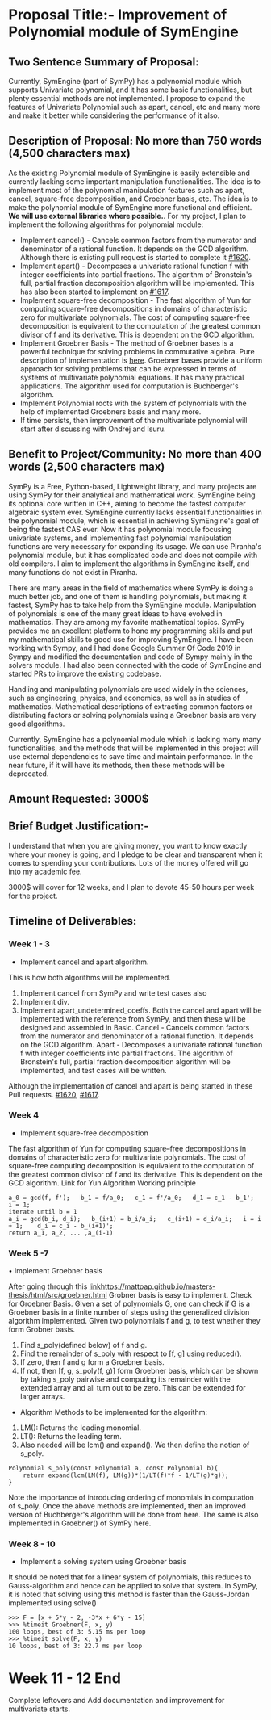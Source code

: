 # Proposal Title:- Improvement of Polynomial module of SymEngine

## Two Sentence Summary of Proposal:
Currently, SymEngine (part of SymPy) has a polynomial module which supports Univariate polynomial, and it has some basic functionalities, but plenty essential methods are not implemented. I propose to expand the features of Univariate Polynomial such as apart, cancel, etc and many more and make it better while considering the performance of it also.


## Description of Proposal: No more than 750 words (4,500 characters max)

As the existing Polynomial module of SymEngine is easily extensible and currently lacking some important manipulation functionalities. The idea is to implement most of the polynomial manipulation features such as apart, cancel, square-free decomposition, and Groebner basis, etc.  The idea is to make the polynomial module of SymEngine more functional and efficient.
**We will use external libraries where possible.**.
	For my project, I plan to implement the following algorithms for polynomial module:
* Implement cancel() - Cancels common factors from the numerator and denominator of a rational function. It depends on the GCD algorithm. Although there is existing pull request is started to complete it [#1620](https://github.com/symengine/symengine/pull/1620).
* Implement apart() - Decomposes a univariate rational function f with integer coefficients into partial fractions. The algorithm of Bronstein's full, partial fraction decomposition algorithm will be implemented. This has also been started to implement on [#1617](https://github.com/symengine/symengine/pull/1617).
* Implement square-free decomposition - The fast algorithm of Yun for computing square–free decompositions in domains of characteristic zero for multivariate polynomials. The cost of computing square-free decomposition is equivalent to the computation of the greatest common divisor of f and its derivative. This is dependent on the GCD algorithm.
* Implement Groebner Basis - The method of Groebner bases is a powerful technique for solving problems in commutative algebra. Pure description of implementation is [here](https://mattpap.github.io/masters-thesis/html/src/groebner.html). Groebner bases provide a uniform approach for solving problems that can be expressed in terms of systems of multivariate polynomial equations. It has many practical applications. The algorithm used for computation is Buchberger's algorithm.
* Implement Polynomial roots with the system of polynomials with the help of implemented Groebners basis and many more. 
* If time persists, then improvement of the multivariate polynomial will start after discussing with Ondrej and Isuru.

## Benefit to Project/Community: No more than 400 words (2,500 characters max)

SymPy is a Free, Python-based, Lightweight library, and many projects are using SymPy for their analytical and mathematical work. SymEngine being its optional core written in C++, aiming to become the fastest computer algebraic system ever.
SymEngine currently lacks essential functionalities in the polynomial module, which is essential in achieving SymEngine's goal of being the fastest CAS ever. Now it has polynomial module focusing univariate systems, and implementing fast polynomial manipulation functions are very necessary for expanding its usage. We can use Piranha's polynomial module, but it has complicated code and does not compile with old compilers. I aim to implement the algorithms in SymEngine itself, and many functions do not exist in Piranha.

There are many areas in the field of mathematics where SymPy is doing a much better job, and one of them is handling polynomials, but making it fastest, SymPy has to take help from the SymEngine module. Manipulation of polynomials is one of the many great ideas to have evolved in mathematics. They are among my favorite mathematical topics. SymPy provides me an excellent platform to hone my programming skills and put my mathematical skills to good use for improving SymEngine. I have been working with Sympy, and I had done Google Summer Of Code 2019 in Sympy and modified the documentation and code of Sympy mainly in the solvers module. I had also been connected with the code of SymEngine and started PRs to improve the existing codebase.

 Handling and manipulating polynomials are used widely in the sciences, such as engineering, physics, and economics, as well as in studies of mathematics. Mathematical descriptions of extracting common factors or distributing factors or solving polynomials using a Groebner basis are very good algorithms.

Currently, SymEngine has a polynomial module which is lacking many many functionalities, and the methods that will be implemented in this project will use external dependencies to save time and maintain performance. In the near future, if it will have its methods, then these methods will be deprecated.


## Amount Requested: 3000$
## Brief Budget Justification:-

I understand that when you are giving money, you want to know exactly where your money is going, and I pledge to be clear and transparent when it comes to spending your contributions. Lots of the money offered will go into my academic fee.

3000$ will cover for 12 weeks, and I plan to devote 45-50 hours per week for the project.


## Timeline of Deliverables: 
### Week 1 - 3
 * Implement cancel and apart algorithm.
 
This is how both algorithms will be implemented.
1. Implement cancel from SymPy and write test cases also
2. Implement div.
3. Implement apart_undetermined_coeffs.
Both the cancel and apart will be implemented with the reference from SymPy, and then these will be designed and assembled in Basic.
Cancel - Cancels common factors from the numerator and denominator of a rational function. It depends on the GCD algorithm.
Apart - Decomposes a univariate rational function f with integer coefficients into partial fractions. The algorithm of Bronstein's full, partial fraction decomposition algorithm will be implemented, and test cases will be written.

Although the implementation of cancel and apart is being started in these Pull requests.
[#1620](https://github.com/symengine/symengine/pull/1620), [#1617](https://github.com/symengine/symengine/pull/1617).
    	 
### Week 4

* Implement square-free decomposition

The fast algorithm of Yun for computing square–free decompositions in domains of characteristic zero for multivariate polynomials. The cost of square-free computing decomposition is equivalent to the computation of the greatest common divisor of f and its derivative. This is dependent on the GCD algorithm.
Link for Yun Algorithm 
Working principle
```
a_0 = gcd(f, f');   b_1 = f/a_0;   c_1 = f'/a_0;   d_1 = c_1 - b_1';   i = 1;
iterate until b = 1
a_i = gcd(b_i, d_i);   b_(i+1) = b_i/a_i;   c_(i+1) = d_i/a_i;   i = i + 1;    d_i = c_i - b_(i+1)';
return a_1, a_2, ... ,a_(i-1)
```
### Week  5 -7

• Implement Groebner basis

After going through this [link]()https://mattpap.github.io/masters-thesis/html/src/groebner.html Grobner basis is easy to implement.
Check for Groebner Basis.
Given a set of polynomials G, one can check if G is a Groebner basis in a finite number of steps using the generalized division algorithm implemented.
Given two polynomials f and g, to test whether they form Grobner basis.
1. Find s_poly(defined below) of f and g.
2. Find the remainder of s_poly with respect to [f, g] using reduced().
3. If zero, then f and g form a Groebner basis.
4. If not, then [f, g, s_poly(f, g)] form Groebner basis, which can be shown by taking s_poly pairwise and computing its remainder with the extended array and all turn out to be zero.
This can be extended for larger arrays.
* Algorithm
Methods to be implemented for the algorithm:
1. LM(): Returns the leading monomial.
2. LT(): Returns the leading term.
3. Also needed will be lcm() and expand().
We then define the notion of s_poly.
```
Polynomial s_poly(const Polynomial a, const Polynomial b){
	return expand(lcm(LM(f), LM(g))*(1/LT(f)*f - 1/LT(g)*g));
}
```
Note the importance of introducing ordering of monomials in computation of s_poly.
Once the above methods are implemented, then an improved version of Buchberger's algorithm will be done from here.
The same is also implemented in Groebner() of SymPy here.

### Week 8 - 10

* Implement a solving system using Groebner basis

It should be noted that for a linear system of polynomials, this reduces to Gauss-algorithm and hence can be applied to solve that system. In SymPy, it is noted that solving using this method is faster than the Gauss-Jordan implemented using solve()
```
>>> F = [x + 5*y - 2, -3*x + 6*y - 15]
>>> %timeit Groebner(F, x, y)
100 loops, best of 3: 5.15 ms per loop
>>> %timeit solve(F, x, y)
10 loops, best of 3: 22.7 ms per loop
```

# Week 11 - 12 End
Complete leftovers and Add documentation and improvement for multivariate starts.
